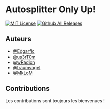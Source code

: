 # Autosplitter Only Up!

[![MIT License](https://img.shields.io/badge/License-MIT-green.svg)](./LICENSE.md) [![Github All Releases](https://img.shields.io/github/downloads/Edgarflc/autosplitter_only_up/total.svg)]()

## Auteurs

- [@Edgarflc](https://github.com/Edgarflc)
- [@us3rT0m](https://www.github.com/us3rT0m)
- [@wRadion](https://github.com/wRadion)
- [@traumvogel](https://github.com/traumvogel)
- [@MkLoM](https://github.com/mlollo)

## Contributions

Les contributions sont toujours les bienvenues !
